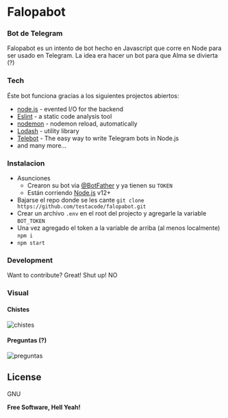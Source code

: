 # Falopabot
### Bot de Telegram

Falopabot es un intento de bot hecho en Javascript que corre en Node para ser usado en Telegram.
La idea era hacer un bot para que Alma se divierta (?)

### Tech

Éste bot funciona gracias a los siguientes projectos abiertos:

* [node.js] - evented I/O for the backend
* [Eslint] - a static code analysis tool
* [nodemon] - nodemon reload, automatically
* [Lodash] - utility library
* [Telebot] - The easy way to write Telegram bots in Node.js
* and many more...

### Instalacion

* Asunciones
    * Crearon su bot via [@BotFather](https://telegram.me/BotFather) y ya tienen su `TOKEN`
    * Están corriendo [Node.js](https://nodejs.org/) v12+
* Bajarse el repo donde se les cante `git clone https://github.com/testacode/falopabot.git`
* Crear un archivo `.env` en el root del projecto y agregarle la variable `BOT_TOKEN`
* Una vez agregado el token a la variable de arriba (al menos localmente) `npm i`
* `npm start`

### Development

Want to contribute? Great! Shut up! NO

### Visual

#### Chistes
![chistes](https://user-images.githubusercontent.com/1852080/83341892-b4dba180-a2be-11ea-9bb8-3acf44099f31.gif)

#### Preguntas (?)
![preguntas](https://user-images.githubusercontent.com/1852080/83341906-e48aa980-a2be-11ea-86e7-9e6c91d09b6f.gif)

License
----

GNU


**Free Software, Hell Yeah!**

[//]: # (These are reference links used in the body of this note and get stripped out when the markdown processor does its job. There is no need to format nicely because it shouldn't be seen. Thanks SO - http://stackoverflow.com/questions/4823468/store-comments-in-markdown-syntax)

   [node.js]: <http://nodejs.org>
   [Telebot]: <https://github.com/mullwar/telebot>
   [Lodash]: <https://lodash.com/>
   [Eslint]: <https://eslint.org/>
   [nodemon]: <https://nodemon.io/>

